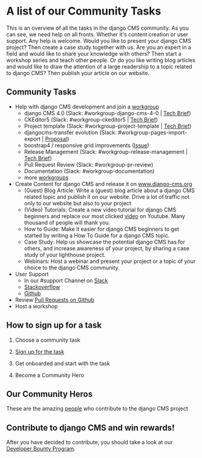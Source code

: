 # A list of our Community Tasks

This is an overview of all the tasks in the django CMS community. As you can see, we need help on all fronts. Whether it's content creation or user support. Any help is welcome. Would you like to present your django CMS project? Then create a case study together with us. Are you an expert in a field and would like to share your knowledge with others? Then start a workshop series and teach other people. Or do you like writing blog articles and would like to draw the attention of a large readership to a topic related to django CMS? Then publish your article on our website. 

## Community Tasks 

- Help with django CMS development and join a [workgroup](https://github.com/django-cms/django-cms-mgmt/blob/master/work%20contribution/work%20groups.md)
  - django CMS 4.0 (Slack: #workgroup-django-cms-4-0 | [Tech Brief](https://hackmd.io/5Sj6X5XhTJOmZgNj8e_KCw))
  - CKEditor5 (Slack: #workgroup-ckeditor5 | [Tech Brief](https://hackmd.io/@django-cms/workgroup-ckeditor5))
  - Project template (Slack: #workgroup-project-template | [Tech Brief](https://hackmd.io/@django-cms/workgroup-project-template))
  - djangocms-transfer evolution (Slack: #workgroup-pages-import-export | [Proposal](https://gitlab.com/what-digital/djangocms-transfer))
  - boostrap4 / responsive grid improvements ([Issue](https://gitlab.com/what-digital/django-cms-association/-/issues/199)) 
  - Release Management (Slack: #workgroup-release-management | [Tech Brief](https://hackmd.io/NP5OFRy9T7ONH4mJb4FF9g))
  - Pull Request Review (Slack: #workgroup-pr-review) 
  - Documentation (Slack: #workgroup-documentation)
  - more [workgroups](https://github.com/django-cms/django-cms-mgmt/blob/master/work%20contribution/work%20groups.md)
- Create Content for django CMS and release it on www.django-cms.org
  - (Guest) Blog Article: Write a (guest) blog article about a django CMS related topic and publish it on our website. Drive a lot of traffic not only to our website but also to your project
  - (Video) Tutorials: Create a new video tutorial for django CMS beginners and replace our most clicked [video](https://www.youtube.com/watch?v=NbsRVfLCE1U&feature=youtu.be) on Youtube. Many thousand of people will thank you.
  - How to Guide: Make it easier for django CMS beginners to get started by writing a How To Guide for a django CMS topic.  
  - Case Study: Help us showcase the potential django CMS has for others, and increase awareness of your project, by sharing a case study of your lighthouse project.
  - Webinars: Host a webinar and present your project or a topic of your choice to the django CMS community. 
- User Support
  - In our #support Channel on [Slack](www.django-cms.org/slack)
  - [Stackoverflow ](https://stackoverflow.com/questions/tagged/django-cms)
  - [Github](https://github.com/django-cms/django-cms) 
- Review [Pull Requests on Github](https://github.com/django-cms/django-cms/pulls)  
- Host a workshop 

## How to sign up for a task

1. Choose a community task 

2. [Sign up for the task](https://www.django-cms.org/en/sign-up-work-contribution/) 

3. Get onboarded and start with the task

4. Become a Community Hero

## Our Community Heros

These are the amazing [people](https://github.com/django-cms/django-cms-mgmt/blob/master/community%20heros/list%20of%20community%20heros.md) who contribute to the django CMS project


## Contribute to django CMS and win rewards!

After you have decided to contribute, you should take a look at our [Developer Bounty Program](https://www.django-cms.org/en/bounty-program/). 

